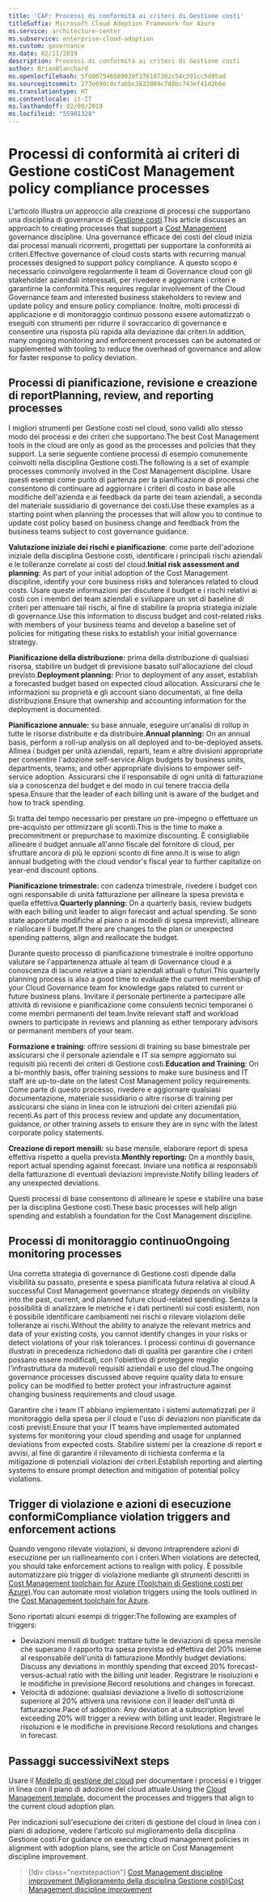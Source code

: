 ```yaml
---
title: 'CAF: Processi di conformità ai criteri di Gestione costi'
titleSuffix: Microsoft Cloud Adoption Framework for Azure
ms.service: architecture-center
ms.subservice: enterprise-cloud-adoption
ms.custom: governance
ms.date: 02/11/2019
description: Processi di conformità ai criteri di Gestione costi
author: BrianBlanchard
ms.openlocfilehash: 5fd007546589020f376107382c54c391cc5d05ad
ms.sourcegitcommit: 273e690c0cfabbc3822089c7d8bc743ef41d2b6e
ms.translationtype: HT
ms.contentlocale: it-IT
ms.lasthandoff: 02/08/2019
ms.locfileid: "55901328"
---
```

# <a name="cost-management-policy-compliance-processes"></a><span data-ttu-id="e2c2c-103">Processi di conformità ai criteri di Gestione costi</span><span class="sxs-lookup"><span data-stu-id="e2c2c-103">Cost Management policy compliance processes</span></span>

<span data-ttu-id="e2c2c-104">L'articolo illustra un approccio alla creazione di processi che supportano una disciplina di governance di [Gestione costi](./overview.md).</span><span class="sxs-lookup"><span data-stu-id="e2c2c-104">This article discusses an approach to creating processes that support a [Cost Management](./overview.md) governance discipline.</span></span> <span data-ttu-id="e2c2c-105">Una governance efficace dei costi del cloud inizia dai processi manuali ricorrenti, progettati per supportare la conformità ai criteri.</span><span class="sxs-lookup"><span data-stu-id="e2c2c-105">Effective governance of cloud costs starts with recurring manual processes designed to support policy compliance.</span></span> <span data-ttu-id="e2c2c-106">A questo scopo è necessario coinvolgere regolarmente il team di Governance cloud con gli stakeholder aziendali interessati, per rivedere e aggiornare i criteri e garantirne la conformità.</span><span class="sxs-lookup"><span data-stu-id="e2c2c-106">This requires regular involvement of the Cloud Governance team and interested business stakeholders to review and update policy and ensure policy compliance.</span></span> <span data-ttu-id="e2c2c-107">Inoltre, molti processi di applicazione e di monitoraggio continuo possono essere automatizzati o eseguiti con strumenti per ridurre il sovraccarico di governance e consentire una risposta più rapida alla deviazione dai criteri.</span><span class="sxs-lookup"><span data-stu-id="e2c2c-107">In addition, many ongoing monitoring and enforcement processes can be automated or supplemented with tooling to reduce the overhead of governance and allow for faster response to policy deviation.</span></span>

## <a name="planning-review-and-reporting-processes"></a><span data-ttu-id="e2c2c-108">Processi di pianificazione, revisione e creazione di report</span><span class="sxs-lookup"><span data-stu-id="e2c2c-108">Planning, review, and reporting processes</span></span>

<span data-ttu-id="e2c2c-109">I migliori strumenti per Gestione costi nel cloud, sono validi allo stesso modo dei processi e dei criteri che supportano.</span><span class="sxs-lookup"><span data-stu-id="e2c2c-109">The best Cost Management tools in the cloud are only as good as the processes and policies that they support.</span></span> <span data-ttu-id="e2c2c-110">La serie seguente contiene processi di esempio comunemente coinvolti nella disciplina Gestione costi.</span><span class="sxs-lookup"><span data-stu-id="e2c2c-110">The following is a set of example processes commonly involved in the Cost Management discipline.</span></span> <span data-ttu-id="e2c2c-111">Usare questi esempi come punto di partenza per la pianificazione di processi che consentono di continuare ad aggiornare i criteri di costo in base alle modifiche dell'azienda e ai feedback da parte dei team aziendali, a seconda del materiale sussidiario di governance dei costi.</span><span class="sxs-lookup"><span data-stu-id="e2c2c-111">Use these examples as a starting point when planning the processes that will allow you to continue to update cost policy based on business change and feedback from the business teams subject to cost governance guidance.</span></span>

<span data-ttu-id="e2c2c-112">**Valutazione iniziale dei rischi e pianificazione**: come parte dell'adozione iniziale della disciplina Gestione costi, identificare i principali rischi aziendali e le tolleranze correlate ai costi del cloud.</span><span class="sxs-lookup"><span data-stu-id="e2c2c-112">**Initial risk assessment and planning**: As part of your initial adoption of the Cost Management discipline, identify your core business risks and tolerances related to cloud costs.</span></span> <span data-ttu-id="e2c2c-113">Usare queste informazioni per discutere il budget e i rischi relativi ai costi con i membri dei team aziendali e sviluppare un set di baseline di criteri per attenuare tali rischi, al fine di stabilire la propria strategia iniziale di governance.</span><span class="sxs-lookup"><span data-stu-id="e2c2c-113">Use this information to discuss budget and cost-related risks with members of your business teams and develop a baseline set of policies for mitigating these risks to establish your initial governance strategy.</span></span>

<span data-ttu-id="e2c2c-114">**Pianificazione della distribuzione:** prima della distribuzione di qualsiasi risorsa, stabilire un budget di previsione basato sull'allocazione del cloud previsto.</span><span class="sxs-lookup"><span data-stu-id="e2c2c-114">**Deployment planning:** Prior to deployment of any asset, establish a forecasted budget based on expected cloud allocation.</span></span> <span data-ttu-id="e2c2c-115">Assicurarsi che le informazioni su proprietà e gli account siano documentati, al fine della distribuzione.</span><span class="sxs-lookup"><span data-stu-id="e2c2c-115">Ensure that ownership and accounting information for the deployment is documented.</span></span>  

<span data-ttu-id="e2c2c-116">**Pianificazione annuale:** su base annuale, eseguire un'analisi di rollup in tutte le risorse distribuite e da distribuire.</span><span class="sxs-lookup"><span data-stu-id="e2c2c-116">**Annual planning:** On an annual basis, perform a roll-up analysis on all deployed and to-be-deployed assets.</span></span> <span data-ttu-id="e2c2c-117">Allinea i budget per unità aziendali, reparti, team e altre divisioni appropriate per consentire l'adozione self-service.</span><span class="sxs-lookup"><span data-stu-id="e2c2c-117">Align budgets by business units, departments, teams, and other appropriate divisions to empower self-service adoption.</span></span> <span data-ttu-id="e2c2c-118">Assicurarsi che il responsabile di ogni unità di fatturazione sia a conoscenza del budget e del modo in cui tenere traccia della spesa.</span><span class="sxs-lookup"><span data-stu-id="e2c2c-118">Ensure that the leader of each billing unit is aware of the budget and how to track spending.</span></span>

<span data-ttu-id="e2c2c-119">Si tratta del tempo necessario per prestare un pre-impegno o effettuare un pre-acquisto per ottimizzare gli sconti.</span><span class="sxs-lookup"><span data-stu-id="e2c2c-119">This is the time to make a precommitment or prepurchase to maximize discounting.</span></span> <span data-ttu-id="e2c2c-120">È consigliabile allineare il budget annuale all'anno fiscale del fornitore di cloud, per sfruttare ancora di più le opzioni sconto di fine anno.</span><span class="sxs-lookup"><span data-stu-id="e2c2c-120">It is wise to align annual budgeting with the cloud vendor's fiscal year to further capitalize on year-end discount options.</span></span>

<span data-ttu-id="e2c2c-121">**Pianificazione trimestrale**: con cadenza trimestrale, rivedere i budget con ogni responsabile di unità fatturazione per allineare la spesa prevista e quella effettiva.</span><span class="sxs-lookup"><span data-stu-id="e2c2c-121">**Quarterly planning:** On a quarterly basis, review budgets with each billing unit leader to align forecast and actual spending.</span></span> <span data-ttu-id="e2c2c-122">Se sono state apportate modifiche al piano o ai modelli di spesa imprevisti, allineare e riallocare il budget.</span><span class="sxs-lookup"><span data-stu-id="e2c2c-122">If there are changes to the plan or unexpected spending patterns, align and reallocate the budget.</span></span>

<span data-ttu-id="e2c2c-123">Durante questo processo di pianificazione trimestrale è inoltre opportuno valutare se l'appartenenza attuale al team di Governance cloud è a conoscenza di lacune relative a piani aziendali attuali o futuri.</span><span class="sxs-lookup"><span data-stu-id="e2c2c-123">This quarterly planning process is also a good time to evaluate the current membership of your Cloud Governance team for knowledge gaps related to current or future business plans.</span></span> <span data-ttu-id="e2c2c-124">Invitare il personale pertinente a partecipare alle attività di revisione e pianificazione come consulenti tecnici temporanei o come membri permanenti del team.</span><span class="sxs-lookup"><span data-stu-id="e2c2c-124">Invite relevant staff and workload owners to participate in reviews and planning as either temporary advisors or permanent members of your team.</span></span>

<span data-ttu-id="e2c2c-125">**Formazione e training**: offrire sessioni di training su base bimestrale per assicurarsi che il personale aziendale e IT sia sempre aggiornato sui requisiti più recenti dei criteri di Gestione costi.</span><span class="sxs-lookup"><span data-stu-id="e2c2c-125">**Education and Training**: On a bi-monthly basis, offer training sessions to make sure business and IT staff are up-to-date on the latest Cost Management policy requirements.</span></span> <span data-ttu-id="e2c2c-126">Come parte di questo processo, rivedere e aggiornare qualsiasi documentazione, materiale sussidiario o altre risorse di training per assicurarsi che siano in linea con le istruzioni dei criteri aziendali più recenti.</span><span class="sxs-lookup"><span data-stu-id="e2c2c-126">As part of this process review and update any documentation, guidance, or other training assets to ensure they are in sync with the latest corporate policy statements.</span></span>

<span data-ttu-id="e2c2c-127">**Creazione di report mensili:** su base mensile, elaborare report di spesa effettiva rispetto a quella prevista.</span><span class="sxs-lookup"><span data-stu-id="e2c2c-127">**Monthly reporting:** On a monthly basis, report actual spending against forecast.</span></span> <span data-ttu-id="e2c2c-128">Inviare una notifica ai responsabili della fatturazione di eventuali deviazioni impreviste.</span><span class="sxs-lookup"><span data-stu-id="e2c2c-128">Notify billing leaders of any unexpected deviations.</span></span>

<span data-ttu-id="e2c2c-129">Questi processi di base consentono di allineare le spese e stabilire una base per la disciplina Gestione costi.</span><span class="sxs-lookup"><span data-stu-id="e2c2c-129">These basic processes will help align spending and establish a foundation for the Cost Management discipline.</span></span>

## <a name="ongoing-monitoring-processes"></a><span data-ttu-id="e2c2c-130">Processi di monitoraggio continuo</span><span class="sxs-lookup"><span data-stu-id="e2c2c-130">Ongoing monitoring processes</span></span>

<span data-ttu-id="e2c2c-131">Una corretta strategia di governance di Gestione costi dipende dalla visibilità su passato, presente e spesa pianificata futura relativa al cloud.</span><span class="sxs-lookup"><span data-stu-id="e2c2c-131">A successful Cost Management governance strategy depends on visibility into the past, current, and planned future cloud-related spending.</span></span> <span data-ttu-id="e2c2c-132">Senza la possibilità di analizzare le metriche e i dati pertinenti sui costi esistenti, non è possibile identificare cambiamenti nei rischi o rilevare violazioni delle tolleranze ai rischi.</span><span class="sxs-lookup"><span data-stu-id="e2c2c-132">Without the ability to analyze the relevant metrics and data of your existing costs, you cannot identify changes in your risks or detect violations of your risk tolerances.</span></span> <span data-ttu-id="e2c2c-133">I processi continui di governance illustrati in precedenza richiedono dati di qualità per garantire che i criteri possano essere modificati, con l'obiettivo di proteggere meglio l'infrastruttura da mutevoli requisiti aziendali e uso del cloud.</span><span class="sxs-lookup"><span data-stu-id="e2c2c-133">The ongoing governance processes discussed above require quality data to ensure policy can be modified to better protect your infrastructure against changing business requirements and cloud usage.</span></span>

<span data-ttu-id="e2c2c-134">Garantire che i team IT abbiano implementato i sistemi automatizzati per il monitoraggio della spesa per il cloud e l'uso di deviazioni non pianificate da costi previsti.</span><span class="sxs-lookup"><span data-stu-id="e2c2c-134">Ensure that your IT teams have implemented automated systems for monitoring your cloud spending and usage for unplanned deviations from expected costs.</span></span> <span data-ttu-id="e2c2c-135">Stabilire sistemi per la creazione di report e avvisi, al fine di garantire il rilevamento di richiesta conferma e la mitigazione di potenziali violazioni dei criteri.</span><span class="sxs-lookup"><span data-stu-id="e2c2c-135">Establish reporting and alerting systems to ensure prompt detection and mitigation of potential policy violations.</span></span>

## <a name="compliance-violation-triggers-and-enforcement-actions"></a><span data-ttu-id="e2c2c-136">Trigger di violazione e azioni di esecuzione conformi</span><span class="sxs-lookup"><span data-stu-id="e2c2c-136">Compliance violation triggers and enforcement actions</span></span>

<span data-ttu-id="e2c2c-137">Quando vengono rilevate violazioni, si devono intraprendere azioni di esecuzione per un riallineamento con i criteri.</span><span class="sxs-lookup"><span data-stu-id="e2c2c-137">When violations are detected, you should take enforcement actions to realign with policy.</span></span> <span data-ttu-id="e2c2c-138">È possibile automatizzare più trigger di violazione mediante gli strumenti descritti in [Cost Management toolchain for Azure (Toolchain di Gestione costi per Azure)](toolchain.md).</span><span class="sxs-lookup"><span data-stu-id="e2c2c-138">You can automate most violation triggers using the tools outlined in the [Cost Management toolchain for Azure](toolchain.md).</span></span>

<span data-ttu-id="e2c2c-139">Sono riportati alcuni esempi di trigger:</span><span class="sxs-lookup"><span data-stu-id="e2c2c-139">The following are examples of triggers:</span></span>

* <span data-ttu-id="e2c2c-140">Deviazioni mensili di budget: trattare tutte le deviazioni di spesa mensile che superano il rapporto tra spesa prevista ed effettiva del 20% insieme al responsabile dell'unità di fatturazione.</span><span class="sxs-lookup"><span data-stu-id="e2c2c-140">Monthly budget deviations: Discuss any deviations in monthly spending that exceed 20% forecast-versus-actual ratio with the billing unit leader.</span></span> <span data-ttu-id="e2c2c-141">Registrare le risoluzioni e le modifiche in previsione.</span><span class="sxs-lookup"><span data-stu-id="e2c2c-141">Record resolutions and changes in forecast.</span></span>
* <span data-ttu-id="e2c2c-142">Velocità di adozione: qualsiasi deviazione a livello di sottoscrizione superiore al 20% attiverà una revisione con il leader dell'unità di fatturazione.</span><span class="sxs-lookup"><span data-stu-id="e2c2c-142">Pace of adoption: Any deviation at a subscription level exceeding 20% will trigger a review with billing unit leader.</span></span> <span data-ttu-id="e2c2c-143">Registrare le risoluzioni e le modifiche in previsione.</span><span class="sxs-lookup"><span data-stu-id="e2c2c-143">Record resolutions and changes in forecast.</span></span>

## <a name="next-steps"></a><span data-ttu-id="e2c2c-144">Passaggi successivi</span><span class="sxs-lookup"><span data-stu-id="e2c2c-144">Next steps</span></span>

<span data-ttu-id="e2c2c-145">Usare il [Modello di gestione del cloud](./template.md) per documentare i processi e i trigger in linea con il piano di adozione del cloud attuale.</span><span class="sxs-lookup"><span data-stu-id="e2c2c-145">Using the [Cloud Management template](./template.md), document the processes and triggers that align to the current cloud adoption plan.</span></span>

<span data-ttu-id="e2c2c-146">Per indicazioni sull'esecuzione dei criteri di gestione del cloud in linea con i piani di adozione, vedere l'articolo sul miglioramento della disciplina Gestione costi.</span><span class="sxs-lookup"><span data-stu-id="e2c2c-146">For guidance on executing cloud management policies in alignment with adoption plans, see the article on Cost Management discipline improvement.</span></span>

> [!div class="nextstepaction"]
> [<span data-ttu-id="e2c2c-147">Cost Management discipline improvement (Miglioramento della disciplina Gestione costi)</span><span class="sxs-lookup"><span data-stu-id="e2c2c-147">Cost Management discipline improvement</span></span>](./discipline-improvement.md)
